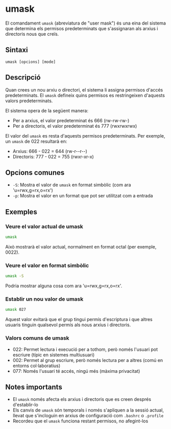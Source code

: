 # umask

El comandament `umask` (abreviatura de "user mask") és una eina del sistema que determina els permisos predeterminats que s'assignaran als arxius i directoris nous que creïs.

## Sintaxi

```
umask [opcions] [mode]
```

## Descripció

Quan crees un nou arxiu o directori, el sistema li assigna permisos d'accés predeterminats. El `umask` defineix quins permisos es restringeixen d'aquests valors predeterminats.

El sistema opera de la següent manera:

- Per a arxius, el valor predeterminat és 666 (rw-rw-rw-)
- Per a directoris, el valor predeterminat és 777 (rwxrwxrwx)

El valor del `umask` es resta d'aquests permisos predeterminats. Per exemple, un `umask` de 022 resultarà en:

- Arxius: 666 - 022 = 644 (rw-r--r--)
- Directoris: 777 - 022 = 755 (rwxr-xr-x)

## Opcions comunes

- `-S`: Mostra el valor de `umask` en format simbòlic (com ara 'u=rwx,g=rx,o=rx')
- `-p`: Mostra el valor en un format que pot ser utilitzat com a entrada

## Exemples

### Veure el valor actual de umask

```bash
umask
```

Això mostrarà el valor actual, normalment en format octal (per exemple, 0022).

### Veure el valor en format simbòlic

```bash
umask -S
```

Podria mostrar alguna cosa com ara 'u=rwx,g=rx,o=rx'.

### Establir un nou valor de umask

```bash
umask 027
```

Aquest valor evitarà que el grup tingui permís d'escriptura i que altres usuaris tinguin qualsevol permís als nous arxius i directoris.

### Valors comuns de umask

- 022: Permet lectura i execució per a tothom, però només l'usuari pot escriure (típic en sistemes multiusuari)
- 002: Permet al grup escriure, però només lectura per a altres (comú en entorns col·laboratius)
- 077: Només l'usuari té accés, ningú més (màxima privacitat)

## Notes importants

- El `umask` només afecta els arxius i directoris que es creen després d'establir-lo
- Els canvis de `umask` són temporals i només s'apliquen a la sessió actual, llevat que s'incloguin en arxius de configuració com `.bashrc` o `.profile`
- Recordeu que el `umask` funciona restant permisos, no afegint-los
